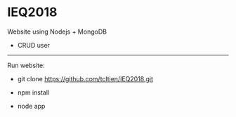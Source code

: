# IEQ2018

Website using Nodejs + MongoDB

+ CRUD user


---- 
Run website: 

* git clone https://github.com/tcltien/IEQ2018.git

* npm install

* node app

